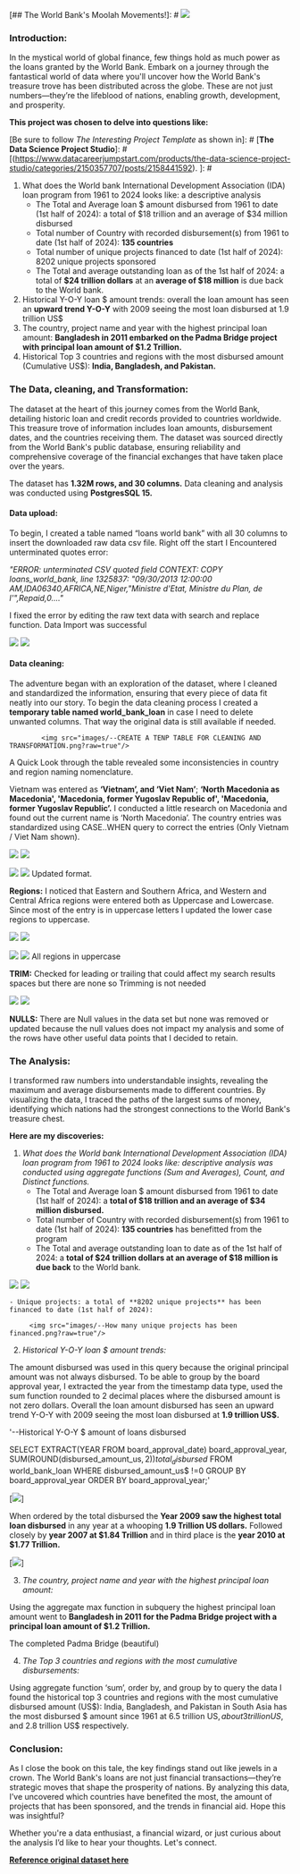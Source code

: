 [## The World Bank's Moolah Movements!]: # <img src="images/LinkedIn Article (3).png?raw=true"/>

### Introduction:

In the mystical world of global finance, few things hold as much power as the loans granted by the World Bank. Embark on a journey through the fantastical world of data where you'll uncover how the World Bank's treasure trove has been distributed across the globe. These are not just numbers—they’re the lifeblood of nations, enabling growth, development, and prosperity. 

**This project was chosen to delve into questions like:** 

[Be sure to follow *The Interesting Project Template* as shown in]: # [**The Data Science Project Studio**]: #[(https://www.datacareerjumpstart.com/products/the-data-science-project-studio/categories/2150357707/posts/2158441592). ]: #

1. What does the World bank International Development Association (IDA) loan program from 1961 to 2024 looks like: a descriptive analysis
    - The Total and Average loan $ amount disbursed from 1961 to date (1st half of 2024): a total of $18 trillion and an average of $34 million disbursed
    -  Total number of Country with recorded disbursement(s) from 1961 to date (1st half of 2024): **135 countries**
    -  Total number of unique projects financed to date (1st half of 2024): 8202 unique projects sponsored
    -  The Total and average outstanding loan as of the 1st half of 2024: a total of **$24 trillion dollars** at an **average of $18 million** is due back to the World bank.
2. Historical Y-O-Y loan $ amount trends: overall the loan amount has seen an **upward trend Y-O-Y** with 2009 seeing the most loan disbursed at 1.9 trillion US$
3. The country, project name and year with the highest principal loan amount: **Bangladesh in 2011 embarked on the Padma Bridge project with principal loan amount of $1.2 Trillion.**
4. Historical Top 3 countries and regions with the most disbursed amount (Cumulative US$): **India, Bangladesh, and Pakistan.**

### The Data, cleaning, and Transformation:

The dataset at the heart of this journey comes from the World Bank, detailing historic loan and credit records provided to countries worldwide. This treasure trove of information includes loan amounts, disbursement dates, and the countries receiving them. The dataset was sourced directly from the World Bank's public database, ensuring reliability and comprehensive coverage of the financial exchanges that have taken place over the years.

The dataset has **1.32M rows, and 30 columns.** Data cleaning and analysis was conducted using **PostgresSQL 15.**

#### Data upload:

To begin, I created a table named “loans world bank” with all 30 columns to insert the downloaded raw data csv file. 
Right off the start I Encountered unterminated quotes error: 

_"ERROR: unterminated CSV quoted field CONTEXT: COPY loans_world_bank, line 1325837: "09/30/2013 12:00:00 AM,IDA06340,AFRICA,NE,Niger,"Ministre d'Etat, Ministre du Plan, de l'",Repaid,0...."_

I fixed the error by editing the raw text data with search and replace function.
Data Import was successful

<img src="images/select  from loans_world_bank LIMIT 10.png?raw=true"/>    <img src="images/EASTERN AND SOUTHERN AFRI.png?raw=true"/>

#### Data cleaning:

The adventure began with an exploration of the dataset, where I cleaned and standardized the information, ensuring that every piece of data fit neatly into our story.
To begin the data cleaning process I created a **temporary table named world_bank_loan** in case I need to delete unwanted columns. That way the original data is still available if needed.

            <img src="images/--CREATE A TENP TABLE FOR CLEANING AND TRANSFORMATION.png?raw=true"/>
            

A Quick Look through the table revealed some inconsistencies in country and region naming nomenclature.  

Vietnam was entered as **‘Vietnam’, and ‘Viet Nam’**; **‘North Macedonia as Macedonia', 'Macedonia, former Yugoslav Republic of', 'Macedonia, former Yugoslav Republic’.**
I conducted a little research on Macedonia and found out the current name is ‘North Macedonia’. The country entries was standardized using CASE..WHEN query to correct the entries (Only Vietnam / Viet Nam shown).

<img src="images/--Standardize Country data entry.png?raw=true"/> <img src="images/Viet Nam.png?raw=true"/>

<img src="images/UPDATE world_bank_loan.png?raw=true"/> <img src="images/country_spelling a.png?raw=true"/>
                                                                        Updated format.


**Regions:** I noticed that Eastern and Southern Africa, and Western and Central Africa regions were entered both as Uppercase and Lowercase. Since most of the entry is in uppercase letters I updated the lower case regions to uppercase.

<img src="images/--Region column with mix of lower and uppercase.png?raw=true"/> <img src="images/SOUTH ASIA.png?raw=true"/>

<img src="images/--Update region column to Uppercase.png?raw=true"/> <img src="images/AFRICA EAST.png?raw=true"/>
                                                                        All regions in uppercase

**TRIM:** Checked for leading or trailing that could affect my search results spaces but there are none so Trimming is not needed

<img src="images/--Check for leadingtrailing spaces for Trimming.png?raw=true"/> <img src="images/integer.png?raw=true"/>

**NULLS:** 
There are Null values in the data set but none was removed or updated because the null values does not impact my analysis and some of the rows have other useful data points that I decided to retain.

### The Analysis:
I transformed raw numbers into understandable insights, revealing the maximum and average disbursements made to different countries. By visualizing the data, I traced the paths of the largest sums of money, identifying which nations had the strongest connections to the World Bank's treasure chest.

**Here are my discoveries:**

1. _What does the World bank International Development Association (IDA) loan program from 1961 to 2024 looks like: descriptive analysis was conducted using aggregate functions (Sum and Averages), Count, and Distinct functions._
    - The Total and Average loan $ amount disbursed from 1961 to date (1st half of 2024): a **total of $18 trillion and an average of $34 million disbursed.**
    - Total number of Country with recorded disbursement(s) from 1961 to date (1st half of 2024): **135 countries** has benefitted from the program
    - The Total and average outstanding loan to date as of the 1st half of 2024: a **total of $24 trillion dollars at an average of $18 million is due back** to the World bank.

<img src="images/--total and average loan amount owed to IDA in US$.png?raw=true"/> <img src="images/Total and average laons.png?raw=true"/>

      
    - Unique projects: a total of **8202 unique projects** has been financed to date (1st half of 2024):
      
         <img src="images/--How many unique projects has been financed.png?raw=true"/>
                

[<img src="images/projects.png?raw=true"/>]:#

2. _Historical Y-O-Y loan $ amount trends:_ 

The amount disbursed was used in this query because the original principal amount was not always disbursed. To be able to group by the board approval year, I extracted the year from the timestamp data type, used the sum function rounded to 2 decimal places where the disbursed amount is not zero dollars.
Overall the loan amount disbursed has seen an upward trend Y-O-Y with 2009 seeing the most loan disbursed at **1.9 trillion US$.**

'--Historical Y-O-Y $ amount of loans disbursed

SELECT EXTRACT(YEAR FROM board_approval_date) board_approval_year, 
SUM(ROUND(disbursed_amount_us$,2)) total_disbursed$
FROM world_bank_loan
WHERE disbursed_amount_us$ !=0
GROUP BY board_approval_year
ORDER BY board_approval_year;'

[<img src="images/FROM world_bank_loan.png?raw=true"/>]

[<img src="images/Av Income and Age.png?raw=true"/>]:#
[<img src="images/Av Income and Age.png?raw=true"/>]:#
[<img src="images/Av Income and Age.png?raw=true"/>]:#

When ordered by the total disbursed the **Year 2009 saw the highest total loan disbursed** in any year at a whooping **1.9 Trillion US dollars.** Followed closely by **year 2007 at $1.84 Trillion** and in third place is the **year 2010 at $1.77 Trillion.**

[<img src="images/numeric.png?raw=true"/>]

3. _The country, project name and year with the highest principal loan amount:_

Using the aggregate max function in subquery the highest principal loan amount went to **Bangladesh in 2011 for the Padma Bridge project with a principal loan amount of $1.2 Trillion.**

[<img src="images/Av Income and Age.png?raw=true"/>]:#
[<img src="images/Av Income and Age.png?raw=true"/>]:#
[<img src="images/Av Income and Age.png?raw=true"/>]:# 
The completed Padma Bridge (beautiful)

4. _The Top 3 countries and regions with the most cumulative disbursements:_

Using aggregate function ‘sum’, order by, and group by to query the data I found the historical top 3 countries and regions with the most cumulative disbursed amount (US$): India, Bangladesh, and Pakistan in South Asia has the most disbursed $ amount since 1961 at 6.5 trillion US$, about 3 trillion US$, and 2.8 trillion US$ respectively.

[<img src="images/Av Income and Age.png?raw=true"/>]:#
[<img src="images/Av Income and Age.png?raw=true"/>]:#

### Conclusion:

As I close the book on this tale, the key findings stand out like jewels in a crown. The World Bank's loans are not just financial transactions—they’re strategic moves that shape the prosperity of nations. By analyzing this data, I’ve uncovered which countries have benefited the most, the amount of projects that has been sponsored, and the trends in financial aid. Hope this was insightful?

Whether you're a data enthusiast, a financial wizard, or just curious about the analysis I’d like to hear your thoughts. Let's connect.

[<img src="images/Av Income and Age.png?raw=true"/>]:#


[**Reference original dataset here**](https://finances.worldbank.org/Loans-and-Credits/IDA-Statement-Of-Credits-and-Grants-Historical-Dat/tdwh-3krx)  
